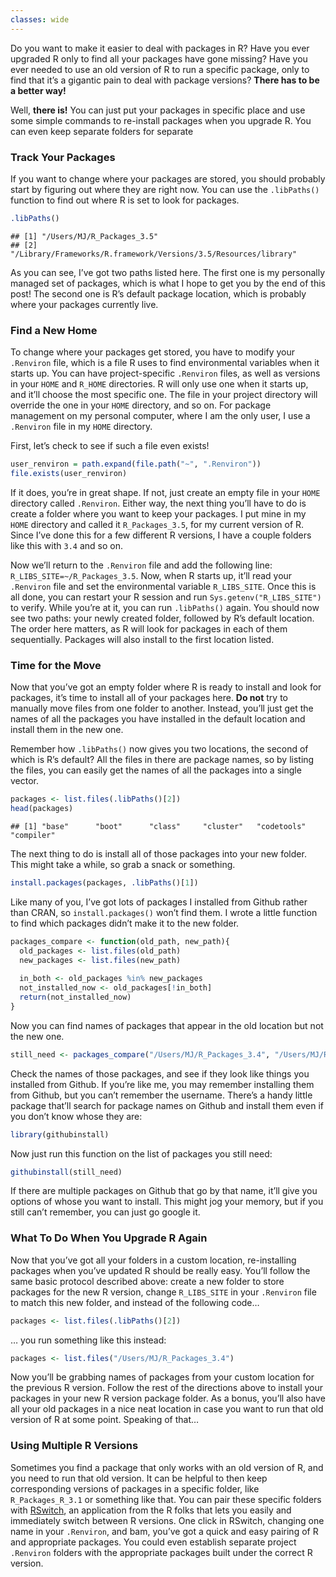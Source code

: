 ```yaml
---
classes: wide
---
```


Do you want to make it easier to deal with packages in R? Have you ever
upgraded R only to find all your packages have gone missing? Have you
ever needed to use an old version of R to run a specific package, only
to find that it’s a gigantic pain to deal with package versions? **There
has to be a better way\!**

Well, **there is\!** You can just put your packages in specific place
and use some simple commands to re-install packages when you upgrade R.
You can even keep separate folders for separate

### Track Your Packages

If you want to change where your packages are stored, you should
probably start by figuring out where they are right now. You can use the
`.libPaths()` function to find out where R is set to look for
    packages.

``` r
.libPaths()
```

    ## [1] "/Users/MJ/R_Packages_3.5"                                      
    ## [2] "/Library/Frameworks/R.framework/Versions/3.5/Resources/library"

As you can see, I’ve got two paths listed here. The first one is my
personally managed set of packages, which is what I hope to get you by
the end of this post\! The second one is R’s default package location,
which is probably where your packages currently live.

### Find a New Home

To change where your packages get stored, you have to modify your
`.Renviron` file, which is a file R uses to find environmental variables
when it starts up. You can have project-specific `.Renviron` files, as
well as versions in your `HOME` and `R_HOME` directories. R will only
use one when it starts up, and it’ll choose the most specific one. The
file in your project directory will override the one in your `HOME`
directory, and so on. For package management on my personal computer,
where I am the only user, I use a `.Renviron` file in my `HOME`
directory.

First, let’s check to see if such a file even exists\!

``` r
user_renviron = path.expand(file.path("~", ".Renviron"))
file.exists(user_renviron)
```

If it does, you’re in great shape. If not, just create an empty file in
your `HOME` directory called `.Renviron`. Either way, the next thing
you’ll have to do is create a folder where you want to keep your
packages. I put mine in my `HOME` directory and called it
`R_Packages_3.5`, for my current version of R. Since I’ve done this for
a few different R versions, I have a couple folders like this with `3.4`
and so on.

Now we’ll return to the `.Renviron` file and add the following line:
`R_LIBS_SITE=~/R_Packages_3.5`. Now, when R starts up, it’ll read your
`.Renviron` file and set the environmental variable `R_LIBS_SITE`. Once
this is all done, you can restart your R session and run
`Sys.getenv("R_LIBS_SITE")` to verify. While you’re at it, you can run
`.libPaths()` again. You should now see two paths: your newly created
folder, followed by R’s default location. The order here matters, as R
will look for packages in each of them sequentially. Packages will also
install to the first location listed.

### Time for the Move

Now that you’ve got an empty folder where R is ready to install and look
for packages, it’s time to install all of your packages here. **Do not**
try to manually move files from one folder to another. Instead, you’ll
just get the names of all the packages you have installed in the default
location and install them in the new one.

Remember how `.libPaths()` now gives you two locations, the second of
which is R’s default? All the files in there are package names, so by
listing the files, you can easily get the names of all the packages into
a single vector.

``` r
packages <- list.files(.libPaths()[2])
head(packages)
```

    ## [1] "base"      "boot"      "class"     "cluster"   "codetools" "compiler"

The next thing to do is install all of those packages into your new
folder. This might take a while, so grab a snack or something.

``` r
install.packages(packages, .libPaths()[1])
```

Like many of you, I’ve got lots of packages I installed from Github
rather than CRAN, so `install.packages()` won’t find them. I wrote a
little function to find which packages didn’t make it to the new folder.

``` r
packages_compare <- function(old_path, new_path){
  old_packages <- list.files(old_path)
  new_packages <- list.files(new_path)
  
  in_both <- old_packages %in% new_packages
  not_installed_now <- old_packages[!in_both]
  return(not_installed_now)
}
```

Now you can find names of packages that appear in the old location but
not the new
one.

``` r
still_need <- packages_compare("/Users/MJ/R_Packages_3.4", "/Users/MJ/R_Packages_3.5")
```

Check the names of those packages, and see if they look like things you
installed from Github. If you’re like me, you may remember installing
them from Github, but you can’t remember the username. There’s a handy
little package that’ll search for package names on Github and install
them even if you don’t know whose they are:

``` r
library(githubinstall)
```

Now just run this function on the list of packages you still need:

``` r
githubinstall(still_need)
```

If there are multiple packages on Github that go by that name, it’ll
give you options of whose you want to install. This might jog your
memory, but if you still can’t remember, you can just go google it.

### What To Do When You Upgrade R Again

Now that you’ve got all your folders in a custom location, re-installing
packages when you’ve updated R should be really easy. You’ll follow the
same basic protocol described above: create a new folder to store
packages for the new R version, change `R_LIBS_SITE` in your `.Renviron`
file to match this new folder, and instead of the following code…

``` r
packages <- list.files(.libPaths()[2])
```

… you run something like this instead:

``` r
packages <- list.files("/Users/MJ/R_Packages_3.4")
```

Now you’ll be grabbing names of packages from your custom location for
the previous R version. Follow the rest of the directions above to
install your packages in your new R version package folder. As a bonus,
you’ll also have all your old packages in a nice neat location in case
you want to run that old version of R at some point. Speaking of that…

### Using Multiple R Versions

Sometimes you find a package that only works with an old version of R,
and you need to run that old version. It can be helpful to then keep
corresponding versions of packages in a specific folder, like
`R_Packages_R_3.1` or something like that. You can pair these specific
folders with [RSwitch](http://r.research.att.com/), an application from
the R folks that lets you easily and immediately switch between R
versions. One click in RSwitch, changing one name in your `.Renviron`,
and bam, you’ve got a quick and easy pairing of R and appropriate
packages. You could even establish separate project `.Renviron` folders
with the appropriate packages built under the correct R version.
